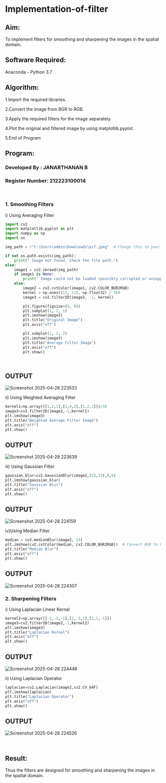 # Implementation-of-filter
## Aim:
To implement filters for smoothing and sharpening the images in the spatial domain.

## Software Required:
Anaconda - Python 3.7

## Algorithm:

1.Import the required libraries.

2.Convert the image from BGR to RGB.

3.Apply the required filters for the image separately.

4.Plot the original and filtered image by using matplotlib.pyplot.

5.End of Program

## Program:
### Developed By   : JANARTHANAN B
### Register Number: 212223100014
</br>

### 1. Smoothing Filters

i) Using Averaging Filter
```Python
import cv2
import matplotlib.pyplot as plt
import numpy as np
import os

img_path = r"C:\Users\admin\Downloads\eif.jpeg"  # Change this to your correct path

if not os.path.exists(img_path):
    print(" Image not found. Check the file path.")
else:
    image1 = cv2.imread(img_path)
    if image1 is None:
        print(" Image could not be loaded (possibly corrupted or unsupported format).")
    else:
        image2 = cv2.cvtColor(image1, cv2.COLOR_BGR2RGB)
        kernel = np.ones((11, 11), np.float32) / 169
        image3 = cv2.filter2D(image2, -1, kernel)

        plt.figure(figsize=(9, 9))
        plt.subplot(1, 2, 1)
        plt.imshow(image2)
        plt.title("Original Image")
        plt.axis("off")

        plt.subplot(1, 2, 2)
        plt.imshow(image3)
        plt.title("Average Filter Image")
        plt.axis("off")
        plt.show()




```
<h2>OUTPUT</h2>

![Screenshot 2025-04-28 223533](https://github.com/user-attachments/assets/5feb2eac-87ab-4116-b505-d4d0ec070aeb)





ii) Using Weighted Averaging Filter
```Python
kernel1=np.array([[1,2,1],[2,4,2],[1,2,1]])/16
image3=cv2.filter2D(image2,-1,kernel1)
plt.imshow(image3)
plt.title("Weighted Average Filter Image")
plt.axis("off")
plt.show()
```
<h2>OUTPUT</h2>

![Screenshot 2025-04-28 223639](https://github.com/user-attachments/assets/8af44816-87fe-457c-8509-abe666f916a8)





iii) Using Gaussian Filter
```Python
gaussian_blur=cv2.GaussianBlur(image2,(33,33),0,0)
plt.imshow(gaussian_blur)
plt.title("Gaussian Blur")
plt.axis("off")
plt.show()
```
<h2>OUTPUT</h2>


![Screenshot 2025-04-28 224159](https://github.com/user-attachments/assets/65188425-1194-4bbd-af48-6a18be7e1458)




iv)Using Median Filter
```Python
median = cv2.medianBlur(image2, 13)
plt.imshow(cv2.cvtColor(median, cv2.COLOR_BGR2RGB))  # Convert BGR to RGB for correct color display
plt.title("Median Blur")
plt.axis("off")
plt.show()
```
<h2>OUTPUT</h2>

![Screenshot 2025-04-28 224307](https://github.com/user-attachments/assets/b66cf4f7-82f2-48f7-b479-450666555544)





### 2. Sharpening Filters
i) Using Laplacian Linear Kernal
```Python
kernel2=np.array([[-1,-1,-1],[2,-2,1],[2,1,-1]])
image3=cv2.filter2D(image2,-1,kernel2)
plt.imshow(image3)
plt.title("Laplacian Kernel")
plt.axis("off")
plt.show()

```
<h2>OUTPUT</h2>

![Screenshot 2025-04-28 224446](https://github.com/user-attachments/assets/55c758d7-99b3-4068-8b06-6d922bb7ad5b)





ii) Using Laplacian Operator
```Python
laplacian=cv2.Laplacian(image2,cv2.CV_64F)
plt.imshow(laplacian)
plt.title("Laplacian Operator")
plt.axis("off")
plt.show()
```
<h2>OUTPUT</h2>


![Screenshot 2025-04-28 224526](https://github.com/user-attachments/assets/9364f8d7-ba0f-4ad4-9313-92ee558e64ff)




</br>

## Result:
Thus the filters are designed for smoothing and sharpening the images in the spatial domain.

